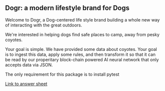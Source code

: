 ## Dogr: a modern lifestyle brand for Dogs

Welcome to Dogr, a Dog-centered life style brand building a whole new way
of interacting with the great outdoors.

We're interested in helping dogs find safe places to camp, away from pesky
coyotes.

Your goal is simple. We have provided some data about coyotes. Your goal is to
ingest this data, apply some rules, and then transform it so that it can be read
by our properitary block-chain powered AI neural network that only accepts
data via JSON.

The only requirement for this package is to install pytest

[Link to answer sheet](https://docs.google.com/document/d/1bkcSGbDWCirqOXysITPtZAyVOfLIHLd4mrjcaxQKMqE/)
